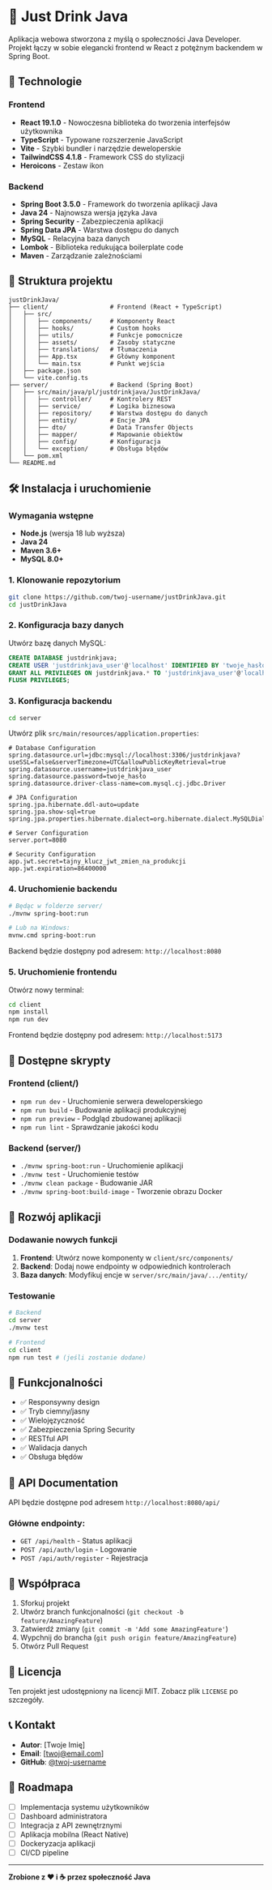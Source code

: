 # 🍵 Just Drink Java

Aplikacja webowa stworzona z myślą o społeczności Java Developer. Projekt łączy w sobie elegancki frontend w React z potężnym backendem w Spring Boot.

## 🚀 Technologie

### Frontend
- **React 19.1.0** - Nowoczesna biblioteka do tworzenia interfejsów użytkownika
- **TypeScript** - Typowane rozszerzenie JavaScript
- **Vite** - Szybki bundler i narzędzie deweloperskie
- **TailwindCSS 4.1.8** - Framework CSS do stylizacji
- **Heroicons** - Zestaw ikon

### Backend
- **Spring Boot 3.5.0** - Framework do tworzenia aplikacji Java
- **Java 24** - Najnowsza wersja języka Java
- **Spring Security** - Zabezpieczenia aplikacji
- **Spring Data JPA** - Warstwa dostępu do danych
- **MySQL** - Relacyjna baza danych
- **Lombok** - Biblioteka redukująca boilerplate code
- **Maven** - Zarządzanie zależnościami

## 📁 Struktura projektu

```
justDrinkJava/
├── client/                 # Frontend (React + TypeScript)
│   ├── src/
│   │   ├── components/     # Komponenty React
│   │   ├── hooks/          # Custom hooks
│   │   ├── utils/          # Funkcje pomocnicze
│   │   ├── assets/         # Zasoby statyczne
│   │   ├── translations/   # Tłumaczenia
│   │   ├── App.tsx         # Główny komponent
│   │   └── main.tsx        # Punkt wejścia
│   ├── package.json
│   └── vite.config.ts
├── server/                 # Backend (Spring Boot)
│   ├── src/main/java/pl/justdrinkjava/JustDrinkJava/
│   │   ├── controller/     # Kontrolery REST
│   │   ├── service/        # Logika biznesowa
│   │   ├── repository/     # Warstwa dostępu do danych
│   │   ├── entity/         # Encje JPA
│   │   ├── dto/            # Data Transfer Objects
│   │   ├── mapper/         # Mapowanie obiektów
│   │   ├── config/         # Konfiguracja
│   │   └── exception/      # Obsługa błędów
│   └── pom.xml
└── README.md
```

## 🛠️ Instalacja i uruchomienie

### Wymagania wstępne

- **Node.js** (wersja 18 lub wyższa)
- **Java 24**
- **Maven 3.6+**
- **MySQL 8.0+**

### 1. Klonowanie repozytorium

```bash
git clone https://github.com/twoj-username/justDrinkJava.git
cd justDrinkJava
```

### 2. Konfiguracja bazy danych

Utwórz bazę danych MySQL:

```sql
CREATE DATABASE justdrinkjava;
CREATE USER 'justdrinkjava_user'@'localhost' IDENTIFIED BY 'twoje_hasło';
GRANT ALL PRIVILEGES ON justdrinkjava.* TO 'justdrinkjava_user'@'localhost';
FLUSH PRIVILEGES;
```

### 3. Konfiguracja backendu

```bash
cd server
```

Utwórz plik `src/main/resources/application.properties`:

```properties
# Database Configuration
spring.datasource.url=jdbc:mysql://localhost:3306/justdrinkjava?useSSL=false&serverTimezone=UTC&allowPublicKeyRetrieval=true
spring.datasource.username=justdrinkjava_user
spring.datasource.password=twoje_hasło
spring.datasource.driver-class-name=com.mysql.cj.jdbc.Driver

# JPA Configuration
spring.jpa.hibernate.ddl-auto=update
spring.jpa.show-sql=true
spring.jpa.properties.hibernate.dialect=org.hibernate.dialect.MySQLDialect

# Server Configuration
server.port=8080

# Security Configuration
app.jwt.secret=tajny_klucz_jwt_zmien_na_produkcji
app.jwt.expiration=86400000
```

### 4. Uruchomienie backendu

```bash
# Będąc w folderze server/
./mvnw spring-boot:run

# Lub na Windows:
mvnw.cmd spring-boot:run
```

Backend będzie dostępny pod adresem: `http://localhost:8080`

### 5. Uruchomienie frontendu

Otwórz nowy terminal:

```bash
cd client
npm install
npm run dev
```

Frontend będzie dostępny pod adresem: `http://localhost:5173`

## 📜 Dostępne skrypty

### Frontend (client/)
- `npm run dev` - Uruchomienie serwera deweloperskiego
- `npm run build` - Budowanie aplikacji produkcyjnej
- `npm run preview` - Podgląd zbudowanej aplikacji
- `npm run lint` - Sprawdzanie jakości kodu

### Backend (server/)
- `./mvnw spring-boot:run` - Uruchomienie aplikacji
- `./mvnw test` - Uruchomienie testów
- `./mvnw clean package` - Budowanie JAR
- `./mvnw spring-boot:build-image` - Tworzenie obrazu Docker

## 🔧 Rozwój aplikacji

### Dodawanie nowych funkcji

1. **Frontend**: Utwórz nowe komponenty w `client/src/components/`
2. **Backend**: Dodaj nowe endpointy w odpowiednich kontrolerach
3. **Baza danych**: Modyfikuj encje w `server/src/main/java/.../entity/`

### Testowanie

```bash
# Backend
cd server
./mvnw test

# Frontend
cd client
npm run test # (jeśli zostanie dodane)
```

## 🌟 Funkcjonalności

- ✅ Responsywny design
- ✅ Tryb ciemny/jasny
- ✅ Wielojęzyczność
- ✅ Zabezpieczenia Spring Security
- ✅ RESTful API
- ✅ Walidacja danych
- ✅ Obsługa błędów

## 📝 API Documentation

API będzie dostępne pod adresem `http://localhost:8080/api/`

### Główne endpointy:
- `GET /api/health` - Status aplikacji
- `POST /api/auth/login` - Logowanie
- `POST /api/auth/register` - Rejestracja

## 🤝 Współpraca

1. Sforkuj projekt
2. Utwórz branch funkcjonalności (`git checkout -b feature/AmazingFeature`)
3. Zatwierdź zmiany (`git commit -m 'Add some AmazingFeature'`)
4. Wypchnij do brancha (`git push origin feature/AmazingFeature`)
5. Otwórz Pull Request

## 📄 Licencja

Ten projekt jest udostępniony na licencji MIT. Zobacz plik `LICENSE` po szczegóły.

## 📞 Kontakt

- **Autor**: [Twoje Imię]
- **Email**: [twoj@email.com]
- **GitHub**: [@twoj-username](https://github.com/twoj-username)

## 🔮 Roadmapa

- [ ] Implementacja systemu użytkowników
- [ ] Dashboard administratora
- [ ] Integracja z API zewnętrznymi
- [ ] Aplikacja mobilna (React Native)
- [ ] Dockeryzacja aplikacji
- [ ] CI/CD pipeline

---

**Zrobione z ❤️ i ☕ przez społeczność Java**
